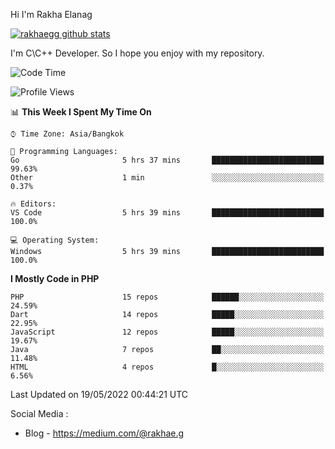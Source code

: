Hi I'm Rakha Elanag


[![rakhaegg github stats](https://github-readme-stats.vercel.app/api?username=rakhaegg)](https://github.com/rakhaegg/rakhaegg)

I'm C\C++ Developer. So I hope you enjoy with my repository. 



<!--START_SECTION:waka-->
![Code Time](http://img.shields.io/badge/Code%20Time-0%20secs-blue)

![Profile Views](http://img.shields.io/badge/Profile%20Views-0-blue)

📊 **This Week I Spent My Time On** 

```text
⌚︎ Time Zone: Asia/Bangkok

💬 Programming Languages: 
Go                       5 hrs 37 mins       █████████████████████████   99.63% 
Other                    1 min               ░░░░░░░░░░░░░░░░░░░░░░░░░   0.37%

🔥 Editors: 
VS Code                  5 hrs 39 mins       █████████████████████████   100.0%

💻 Operating System: 
Windows                  5 hrs 39 mins       █████████████████████████   100.0%

```

**I Mostly Code in PHP** 

```text
PHP                      15 repos            ██████░░░░░░░░░░░░░░░░░░░   24.59% 
Dart                     14 repos            █████░░░░░░░░░░░░░░░░░░░░   22.95% 
JavaScript               12 repos            █████░░░░░░░░░░░░░░░░░░░░   19.67% 
Java                     7 repos             ██░░░░░░░░░░░░░░░░░░░░░░░   11.48% 
HTML                     4 repos             █░░░░░░░░░░░░░░░░░░░░░░░░   6.56%

```



 Last Updated on 19/05/2022 00:44:21 UTC
<!--END_SECTION:waka-->

Social Media : 
- Blog - https://medium.com/@rakhae.g
